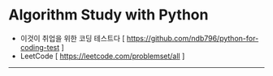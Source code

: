 # Algorithm Study with Python  
- 이것이 취업을 위한 코딩 테스트다 [ https://github.com/ndb796/python-for-coding-test ]
- LeetCode [ https://leetcode.com/problemset/all ]  
- - -
